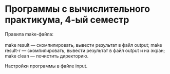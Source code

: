 # Программы с вычислительного практикума, 4-ый семестр

Правила make-файла:<br></br>
make result — скомпилировать, вывести результат в файл output;
make result-r — скомпилировать, вывести результат в файл output и на экран;
make clean — почистить директорию.

Настройки программы в файле input.
